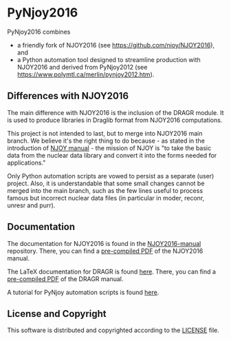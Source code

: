 # PyNjoy2016

PyNjoy2016 combines
+  a friendly fork of NJOY2016 (see https://github.com/njoy/NJOY2016), and
+  a Python automation tool designed to streamline production with NJOY2016 and derived from PyNjoy2012 (see https://www.polymtl.ca/merlin/pynjoy2012.htm).

## Differences with NJOY2016
The main difference with NJOY2016 is the inclusion of the DRAGR module. It is used to produce libraries in Draglib format from NJOY2016 computations.

This project is not intended to last, but to merge into NJOY2016 main branch. We believe it's the right thing to do because - as stated in the introduction of [NJOY manual](https://github.com/njoy/NJOY2016-manual/raw/master/njoy16.pdf) - the mission of NJOY is
"to take the basic data from the nuclear data library and convert it into the forms needed for applications."

Only Python automation scripts are vowed to persist as a separate (user) project. Also, it is understandable that some small changes cannot be merged into the main branch, such as the few lines useful to process famous but incorrect nuclear data files (in particular in moder, reconr, unresr and purr).

## Documentation
The documentation for NJOY2016 is found in the [NJOY2016-manual](https://github.com/njoy/NJOY2016-manual) repository. There, you can find a [pre-compiled PDF](https://github.com/njoy/NJOY2016-manual/raw/master/njoy16.pdf) of the NJOY2016 manual.

The LaTeX documentation for DRAGR is found [here](http://www.polymtl.ca/merlin/downloads/arch_njoy2012_epm_mp_up137.tgz). There, you can find a [pre-compiled PDF](http://www.polymtl.ca/merlin/downloads/njoy12_rev.pdf) of the DRAGR manual.

A tutorial for PyNjoy automation scripts is found [here](http://www.polymtl.ca/merlin/downloads/IGE361.pdf).

## License and Copyright
This software is distributed and copyrighted according to the [LICENSE](LICENSE) file.
